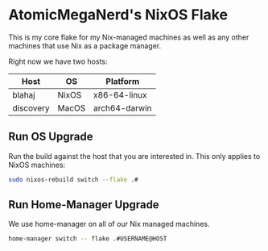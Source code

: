 # AtomicMegaNerd's NixOS Flake

This is my core flake for my Nix-managed machines as well as any other machines that
use Nix as a package manager.

Right now we have two hosts:

| Host      | OS    | Platform      |
|-----------|-------|---------------|
| blahaj    | NixOS | x86-64-linux  |
| discovery | MacOS | arch64-darwin |

## Run OS Upgrade

Run the build against the host that you are interested in. This only applies to
NixOS machines:

```bash
sudo nixos-rebuild switch --flake .#
```

## Run Home-Manager Upgrade

We use home-manager on all of our Nix managed machines.

```bash
home-manager switch -- flake .#USERNAME@HOST
```
